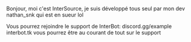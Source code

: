 Bonjour, moi c'est InterSource, je suis développé tous seul par mon dev nathan_snk 
qui est en sueur lol

Vous pourrez rejoindre le support de InterBot: discord.gg/example 
interbot.tk
vous pourrez être au courant de tout sur le support 
